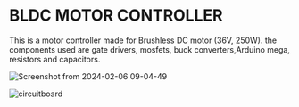 # BLDC MOTOR CONTROLLER

This is a motor controller made for Brushless DC motor (36V, 250W). the components used are gate drivers, mosfets, buck converters,Arduino mega, resistors and capacitors.

![Screenshot from 2024-02-06 09-04-49](https://github.com/Bikash9841/motC_v01/assets/58942839/ed7b90e6-a574-4622-b463-82c7be6defa3)

![circuitboard](https://github.com/Bikash9841/motC_v01/assets/58942839/385ddc99-ee9b-4429-a56c-6d4ed8760478)
